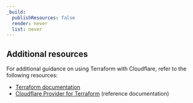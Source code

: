 ```yaml
---
_build:
  publishResources: false
  render: never
  list: never
---
```


## Additional resources

For additional guidance on using Terraform with Cloudflare, refer to the following resources:

* [Terraform documentation](/terraform/)
* [Cloudflare Provider for Terraform](https://registry.terraform.io/providers/cloudflare/cloudflare/latest/docs) (reference documentation)